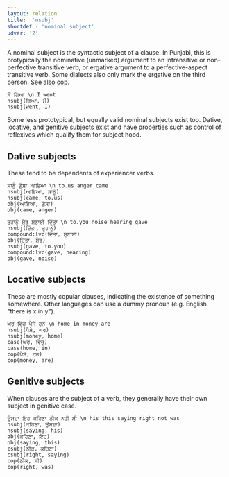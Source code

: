 ```yaml
---
layout: relation
title:  'nsubj'
shortdef : 'nominal subject'
udver: '2'
---
```


A nominal subject is the syntactic subject of a clause. In Punjabi, this is protypically the nominative (unmarked) argument to an intransitive or non-perfective transitive verb, or ergative argument to a perfective-aspect transitive verb. Some dialects also only mark the ergative on the third person. See also [cop]().

~~~ sdparse
ਮੈਂ ਗਿਆ \n I went
nsubj(ਗਿਆ, ਮੈਂ)
nsubj(went, I)
~~~

Some less prototypical, but equally valid nominal subjects exist too. Dative, locative, and genitive subjects exist and have properties such as control of reflexives which qualify them for subject hood.

## Dative subjects

These tend to be dependents of experiencer verbs.

~~~ sdparse
ਸਾਨੂੰ ਗੁੱਸਾ ਆਇਆ \n to.us anger came
nsubj(ਆਇਆ, ਸਾਨੂੰ)
nsubj(came, to.us)
obj(ਆਇਆ, ਗੁੱਸਾ)
obj(came, anger)
~~~

~~~ sdparse
ਤੁਹਾਨੂੰ ਸ਼ੋਰ ਸੁਣਾਈ ਦਿੱਤਾ \n to.you noise hearing gave
nsubj(ਦਿੱਤਾ, ਤੁਹਾਨੂੰ)
compound:lvc(ਦਿੱਤਾ, ਸੁਣਾਈ)
obj(ਦਿੱਤਾ, ਸ਼ੋਰ)
nsubj(gave, to.you)
compound:lvc(gave, hearing)
obj(gave, noise)
~~~

## Locative subjects

These are mostly copular clauses, indicating the existence of something somewhere. Other languages can use a dummy pronoun (e.g. English "there is x in y").

~~~ sdparse
ਘਰ ਵਿੱਚ ਪੈਸੇ ਹਨ \n home in money are
nsubj(ਪੈਸੇ, ਘਰ)
nsubj(money, home)
case(ਘਰ, ਵਿੱਚ)
case(home, in)
cop(ਪੈਸੇ, ਹਨ)
cop(money, are)
~~~

## Genitive subjects

When clauses are the subject of a verb, they generally have their own subject in genitive case.

~~~ sdparse
ਉਸਦਾ ਇਹ ਕਹਿਣਾ ਠੀਕ ਨਹੀਂ ਸੀ \n his this saying right not was
nsubj(ਕਹਿਣਾ, ਉਸਦਾ)
nsubj(saying, his)
obj(ਕਹਿਣਾ, ਇਹ)
obj(saying, this)
csubj(ਠੀਕ, ਕਹਿਣਾ)
csubj(right, saying)
cop(ਠੀਕ, ਸੀ)
cop(right, was)
~~~
<!-- Interlanguage links updated Ne 5. května 2024, 18:21:26 CEST -->
